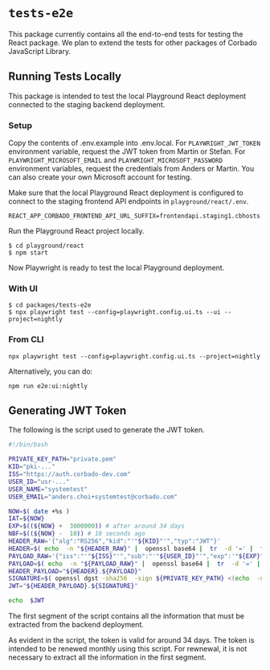 # `tests-e2e`

This package currently contains all the end-to-end tests for testing the React package. We plan to extend the tests for other packages of Corbado JavaScript Library.

## Running Tests Locally

This package is intended to test the local Playground React deployment connected to the staging backend deployment.

### Setup

Copy the contents of .env.example into .env.local.
For `PLAYWRIGHT_JWT_TOKEN` environment variable, request the JWT token from Martin or Stefan.
For `PLAYWRIGHT_MICROSOFT_EMAIL` and `PLAYWRIGHT_MICROSOFT_PASSWORD` environment variables, request the credentials from Anders or Martin. You can also create your own Microsoft account for testing.

Make sure that the local Playground React deployment is configured to connect to the staging frontend API endpoints in `playground/react/.env`.

```
REACT_APP_CORBADO_FRONTEND_API_URL_SUFFIX=frontendapi.staging1.cbhosts.com
```

Run the Playground React project locally.

```console
$ cd playground/react
$ npm start
```

Now Playwright is ready to test the local Playground deployment.

### With UI

```console
$ cd packages/tests-e2e
$ npx playwright test --config=playwright.config.ui.ts --ui --project=nightly
```

### From CLI

```console
npx playwright test --config=playwright.config.ui.ts --project=nightly
```

Alternatively, you can do:

```console
npm run e2e:ui:nightly
```

## Generating JWT Token

The following is the script used to generate the JWT token.

```bash
#!/bin/bash

PRIVATE_KEY_PATH="private.pem"
KID="pki-..."
ISS="https://auth.corbado-dev.com"
USER_ID="usr-..."
USER_NAME="systemtest"
USER_EMAIL="anders.choi+systemtest@corbado.com"

NOW=$( date +%s )
IAT=${NOW}
EXP=$((${NOW} +  3000000)) # after around 34 days
NBF=$((${NOW} -  10)) # 10 seconds ago
HEADER_RAW='{"alg":"RS256","kid":"'"${KID}"'","typ":"JWT"}'
HEADER=$( echo  -n "${HEADER_RAW}" |  openssl base64 |  tr  -d '=' |  tr '/+' '_-' |  tr  -d '\n' )
PAYLOAD_RAW='{"iss":"'"${ISS}"'","sub":"'"${USER_ID}"'","exp":'"${EXP}"',"nbf":'"${NBF}"',"iat":'"${IAT}"',"name":"'"${USER_NAME}"'","orig":"'"${USER_EMAIL}"'","email":"'"${USER_EMAIL}"'","version":2}'
PAYLOAD=$( echo  -n "${PAYLOAD_RAW}" |  openssl base64 |  tr  -d '=' |  tr '/+' '_-' |  tr  -d '\n' )
HEADER_PAYLOAD="${HEADER}.${PAYLOAD}"
SIGNATURE=$( openssl dgst -sha256  -sign ${PRIVATE_KEY_PATH} <(echo  -n "${HEADER_PAYLOAD}") |  openssl base64 |  tr  -d '=' |  tr '/+' '_-' |  tr  -d '\n' )
JWT="${HEADER_PAYLOAD}.${SIGNATURE}"

echo  $JWT
```

The first segment of the script contains all the information that must be extracted from the backend deployment.

As evident in the script, the token is valid for around 34 days. The token is intended to be renewed monthly using this script. For rewnewal, it is not necessary to extract all the information in the first segment.

